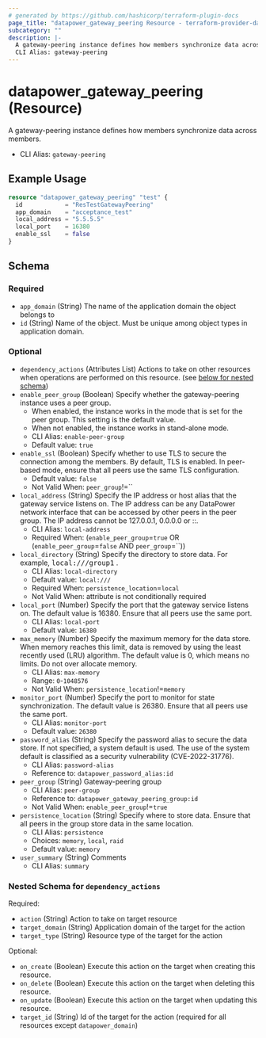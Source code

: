 ```yaml
---
# generated by https://github.com/hashicorp/terraform-plugin-docs
page_title: "datapower_gateway_peering Resource - terraform-provider-datapower"
subcategory: ""
description: |-
  A gateway-peering instance defines how members synchronize data across members.
  CLI Alias: gateway-peering
---
```


# datapower_gateway_peering (Resource)

A gateway-peering instance defines how members synchronize data across members.
  - CLI Alias: `gateway-peering`

## Example Usage

```terraform
resource "datapower_gateway_peering" "test" {
  id            = "ResTestGatewayPeering"
  app_domain    = "acceptance_test"
  local_address = "5.5.5.5"
  local_port    = 16380
  enable_ssl    = false
}
```

<!-- schema generated by tfplugindocs -->
## Schema

### Required

- `app_domain` (String) The name of the application domain the object belongs to
- `id` (String) Name of the object. Must be unique among object types in application domain.

### Optional

- `dependency_actions` (Attributes List) Actions to take on other resources when operations are performed on this resource. (see [below for nested schema](#nestedatt--dependency_actions))
- `enable_peer_group` (Boolean) Specify whether the gateway-peering instance uses a peer group. <ul><li>When enabled, the instance works in the mode that is set for the peer group. This setting is the default value.</li><li>When not enabled, the instance works in stand-alone mode.</li></ul>
  - CLI Alias: `enable-peer-group`
  - Default value: `true`
- `enable_ssl` (Boolean) Specify whether to use TLS to secure the connection among the members. By default, TLS is enabled. In peer-based mode, ensure that all peers use the same TLS configuration.
  - Default value: `false`
  - Not Valid When: `peer_group`!=``
- `local_address` (String) Specify the IP address or host alias that the gateway service listens on. The IP address can be any DataPower network interface that can be accessed by other peers in the peer group. The IP address cannot be 127.0.0.1, 0.0.0.0 or ::.
  - CLI Alias: `local-address`
  - Required When: (`enable_peer_group`=`true` OR (`enable_peer_group`=`false` AND `peer_group`=``))
- `local_directory` (String) Specify the directory to store data. For example, <tt>local:///group1</tt> .
  - CLI Alias: `local-directory`
  - Default value: `local:///`
  - Required When: `persistence_location`=`local`
  - Not Valid When: attribute is not conditionally required
- `local_port` (Number) Specify the port that the gateway service listens on. The default value is 16380. Ensure that all peers use the same port.
  - CLI Alias: `local-port`
  - Default value: `16380`
- `max_memory` (Number) Specify the maximum memory for the data store. When memory reaches this limit, data is removed by using the least recently used (LRU) algorithm. The default value is 0, which means no limits. Do not over allocate memory.
  - CLI Alias: `max-memory`
  - Range: `0`-`1048576`
  - Not Valid When: `persistence_location`!=`memory`
- `monitor_port` (Number) Specify the port to monitor for state synchronization. The default value is 26380. Ensure that all peers use the same port.
  - CLI Alias: `monitor-port`
  - Default value: `26380`
- `password_alias` (String) Specify the password alias to secure the data store. If not specified, a system default is used. The use of the system default is classified as a security vulnerability (CVE-2022-31776).
  - CLI Alias: `password-alias`
  - Reference to: `datapower_password_alias:id`
- `peer_group` (String) Gateway-peering group
  - CLI Alias: `peer-group`
  - Reference to: `datapower_gateway_peering_group:id`
  - Not Valid When: `enable_peer_group`!=`true`
- `persistence_location` (String) Specify where to store data. Ensure that all peers in the group store data in the same location.
  - CLI Alias: `persistence`
  - Choices: `memory`, `local`, `raid`
  - Default value: `memory`
- `user_summary` (String) Comments
  - CLI Alias: `summary`

<a id="nestedatt--dependency_actions"></a>
### Nested Schema for `dependency_actions`

Required:

- `action` (String) Action to take on target resource
- `target_domain` (String) Application domain of the target for the action
- `target_type` (String) Resource type of the target for the action

Optional:

- `on_create` (Boolean) Execute this action on the target when creating this resource.
- `on_delete` (Boolean) Execute this action on the target when deleting this resource.
- `on_update` (Boolean) Execute this action on the target when updating this resource.
- `target_id` (String) Id of the target for the action (required for all resources except `datapower_domain`)
